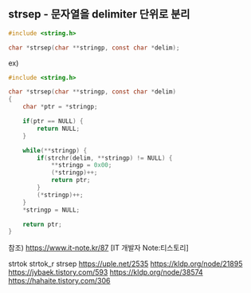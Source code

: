 ## strsep - 문자열을 delimiter 단위로 분리
``` C
#include <string.h>

char *strsep(char **stringp, const char *delim);
```
ex)
``` C
#include <string.h>

char *strsep(char **stringp, const char *delim)
{
    char *ptr = *stringp;

    if(ptr == NULL) {
        return NULL;
    }

    while(**stringp) {
        if(strchr(delim, **stringp) != NULL) {
            **stringp = 0x00;
            (*stringp)++;
            return ptr;
        }
        (*stringp)++;
    }
    *stringp = NULL;

    return ptr;
}
```
참조) https://www.it-note.kr/87 [IT 개발자 Note:티스토리]

strtok
strtok_r
strsep
https://uple.net/2535
https://kldp.org/node/21895
https://jybaek.tistory.com/593
https://kldp.org/node/38574
https://hahaite.tistory.com/306